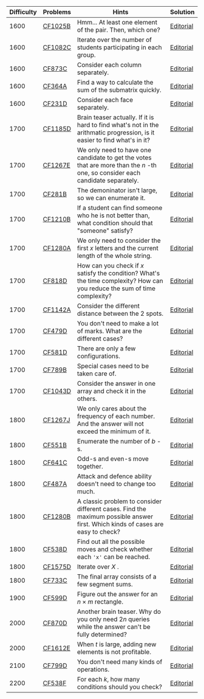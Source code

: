 | Difficulty | Problems | Hints | Solution |
| -------- | -------- | -------- | -------- |
| 1600 | [CF1025B](https://codeforces.com/problemset/problem/1025/B) | Hmm... At least one element of the pair. Then, which one? | [Editorial](https://github.com/Yawn-Sean/Daily_CF_Problems/blob/main/daily_problems/2024/03/0309/solution/cf1025b.md) |
| 1600 | [CF1082C](https://codeforces.com/problemset/problem/1082/C) | Iterate over the number of students participating in each group. | [Editorial](https://github.com/Yawn-Sean/Daily_CF_Problems/blob/main/daily_problems/2024/10/1012/solution/cf1082c.md) |
| 1600 | [CF873C](https://codeforces.com/problemset/problem/873/C) | Consider each column separately. | [Editorial](https://github.com/Yawn-Sean/Daily_CF_Problems/blob/main/daily_problems/2024/11/1122/solution/cf873c.md) |
| 1600 | [CF364A](https://codeforces.com/problemset/problem/364/A) | Find a way to calculate the sum of the submatrix quickly. | [Editorial](https://github.com/Yawn-Sean/Daily_CF_Problems/blob/main/daily_problems/2024/11/1129/solution/cf364a.md) |
| 1600 | [CF231D](https://codeforces.com/problemset/problem/231/D) | Consider each face separately. | [Editorial](https://github.com/Yawn-Sean/Daily_CF_Problems/blob/main/daily_problems/2025/01/0111/solution/cf231d.md) |
| 1700 | [CF1185D](https://codeforces.com/problemset/problem/1185/D) | Brain teaser actually. If it is hard to find what's not in the arithmatic progression, is it easier to find what's in it? | [Editorial](https://github.com/Yawn-Sean/Daily_CF_Problems/blob/main/daily_problems/2024/03/0308/solution/cf1185d.md) |
| 1700 | [CF1267E](https://codeforces.com/problemset/problem/1267/E) | We only need to have one candidate to get the votes that are more than the $n$ -th one, so consider each candidate separately. | [Editorial](https://github.com/Yawn-Sean/Daily_CF_Problems/blob/main/daily_problems/2024/09/0912/solution/cf1267e.md) |
| 1700 | [CF281B](https://codeforces.com/problemset/problem/281/B) | The demoninator isn't large, so we can enumerate it. | [Editorial](https://github.com/Yawn-Sean/Daily_CF_Problems/blob/main/daily_problems/2024/09/0919/solution/cf281b.md) |
| 1700 | [CF1210B](https://codeforces.com/problemset/problem/1210/B) | If a student can find someone who he is not better than, what condition should that "someone" satisfy? | [Editorial](https://github.com/Yawn-Sean/Daily_CF_Problems/blob/main/daily_problems/2024/09/0925/solution/cf1210b.md) |
| 1700 | [CF1280A](https://codeforces.com/problemset/problem/1280/A) | We only need to consider the first $x$ letters and the current length of the whole string. | [Editorial](https://github.com/Yawn-Sean/Daily_CF_Problems/blob/main/daily_problems/2024/10/1009/solution/cf1280a.md) |
| 1700 | [CF818D](https://codeforces.com/problemset/problem/818/D) | How can you check if $x$ satisfy the condition? What's the time complexity? How can you reduce the sum of time complexity? | [Editorial](https://github.com/Yawn-Sean/Daily_CF_Problems/blob/main/daily_problems/2024/10/1023/solution/cf818d.md) |
| 1700 | [CF1142A](https://codeforces.com/problemset/problem/1142/A) | Consider the different distance between the $2$ spots. | [Editorial](https://github.com/Yawn-Sean/Daily_CF_Problems/blob/main/daily_problems/2024/12/1212/solution/cf1142a.md) |
| 1700 | [CF479D](https://codeforces.com/problemset/problem/479/D) | You don't need to make a lot of marks. What are the different cases? | [Editorial](https://github.com/Yawn-Sean/Daily_CF_Problems/blob/main/daily_problems/2024/12/1218/solution/cf479d.md) |
| 1700 | [CF581D](https://codeforces.com/problemset/problem/581/D) | There are only a few configurations. | [Editorial](https://github.com/Yawn-Sean/Daily_CF_Problems/blob/main/daily_problems/2025/01/0102/solution/cf581d.md) |
| 1700 | [CF789B](https://codeforces.com/problemset/problem/789/B) | Special cases need to be taken care of. | [Editorial](https://github.com/Yawn-Sean/Daily_CF_Problems/blob/main/daily_problems/2025/01/0108/solution/cf789b.md) |
| 1700 | [CF1043D](https://codeforces.com/problemset/problem/1043/D) | Consider the answer in one array and check it in the others. | [Editorial](https://github.com/Yawn-Sean/Daily_CF_Problems/blob/main/daily_problems/2025/01/0115/solution/cf1043d.md) |
| 1800 | [CF1267J](https://codeforces.com/problemset/problem/1267/J) | We only cares about the frequency of each number. And the answer will not exceed the minimum of it. | [Editorial](https://github.com/Yawn-Sean/Daily_CF_Problems/blob/main/daily_problems/2024/04/0429/solution/cf1267j.md) |
| 1800 | [CF551B](https://codeforces.com/problemset/problem/551/B) | Enumerate the number of $b$ -s. | [Editorial](https://github.com/Yawn-Sean/Daily_CF_Problems/blob/main/daily_problems/2024/09/0909/solution/cf551b.md) |
| 1800 | [CF641C](https://codeforces.com/problemset/problem/641/C) | Odd-s and even-s move together. | [Editorial](https://github.com/Yawn-Sean/Daily_CF_Problems/blob/main/daily_problems/2024/09/0916/solution/cf641c.md) |
| 1800 | [CF487A](https://codeforces.com/problemset/problem/487/A) | Attack and defence ability doesn't need to change too much. | [Editorial](https://github.com/Yawn-Sean/Daily_CF_Problems/blob/main/daily_problems/2024/10/1021/solution/cf487a.md) |
| 1800 | [CF1280B](https://codeforces.com/problemset/problem/1280/B) | A classic problem to consider different cases. Find the maximum possible answer first. Which kinds of cases are easy to check? | [Editorial](https://github.com/Yawn-Sean/Daily_CF_Problems/blob/main/daily_problems/2024/11/1111/solution/cf1280b.md) |
| 1800 | [CF538D](https://codeforces.com/problemset/problem/538/D) | Find out all the possible moves and check whether each `'x'` can be reached. | [Editorial](https://github.com/Yawn-Sean/Daily_CF_Problems/blob/main/daily_problems/2024/12/1217/solution/cf538d.md) |
| 1800 | [CF1575D](https://codeforces.com/problemset/problem/1575/D) | Iterate over $X$ . | [Editorial](https://github.com/Yawn-Sean/Daily_CF_Problems/blob/main/daily_problems/2024/12/1231/solution/cf1575d.md) |
| 1800 | [CF733C](https://codeforces.com/problemset/problem/733/C) | The final array consists of a few segment sums. | [Editorial](https://github.com/Yawn-Sean/Daily_CF_Problems/blob/main/daily_problems/2025/01/0114/solution/cf733c.md) |
| 1900 | [CF599D](https://codeforces.com/problemset/problem/599/D) | Figure out the answer for an $n\times m$ rectangle. | [Editorial](https://github.com/Yawn-Sean/Daily_CF_Problems/blob/main/daily_problems/2024/11/1104/solution/cf599d.md) |
| 2000 | [CF870D](https://codeforces.com/problemset/problem/870/D) | Another brain teaser. Why do you only need $2n$ queries while the answer can't be fully determined? | [Editorial](https://github.com/Yawn-Sean/Daily_CF_Problems/blob/main/daily_problems/2024/04/0403/solution/cf870d.md) |
| 2000 | [CF1612E](https://codeforces.com/problemset/problem/1612/E) | When $t$ is large, adding new elements is not profitable. | [Editorial](https://github.com/Yawn-Sean/Daily_CF_Problems/blob/main/daily_problems/2024/11/1127/solution/cf1612e.md) |
| 2100 | [CF799D](https://codeforces.com/problemset/problem/799/D) | You don't need many kinds of operations. | [Editorial](https://github.com/Yawn-Sean/Daily_CF_Problems/blob/main/daily_problems/2024/10/1011/solution/cf799d.md) |
| 2200 | [CF538F](https://codeforces.com/problemset/problem/538/F) | For each $k$, how many conditions should you check? | [Editorial](https://github.com/Yawn-Sean/Daily_CF_Problems/blob/main/daily_problems/2024/08/0803/solution/cf538f.md) |